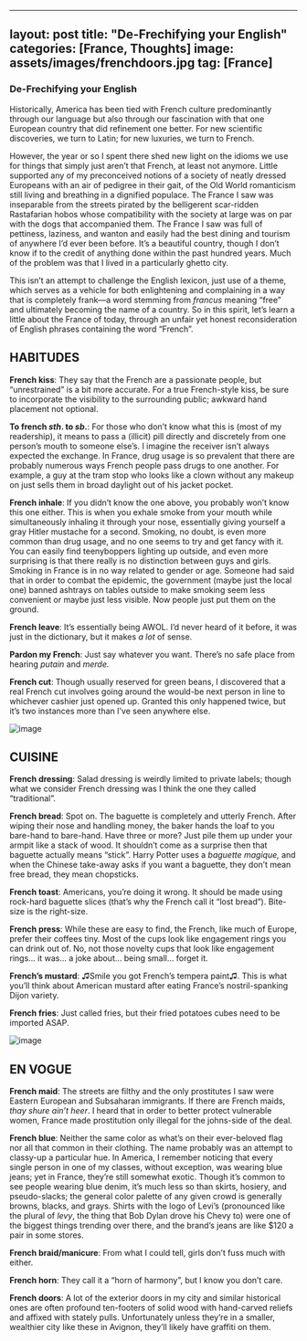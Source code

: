 
---
layout: post
title:  "De-Frechifying your English"
categories: [France, Thoughts]
image: assets/images/frenchdoors.jpg
tag: [France]
---

### De-Frechifying your English

Historically, America has been tied with French culture predominantly through our language but also through our fascination with that one European country that did refinement one better. For new scientific discoveries, we turn to Latin; for new luxuries, we turn to French.  

However, the year or so I spent there shed new light on the idioms we use for things that simply just aren’t that French, at least not anymore. Little supported any of my preconceived notions of a society of neatly dressed Europeans with an air of pedigree in their gait, of the Old World romanticism still living and breathing in a dignified populace. The France I saw was inseparable from the streets pirated by the belligerent scar-ridden Rastafarian hobos whose compatibility with the society at large was on par with the dogs that accompanied them. The France I saw was full of pettiness, laziness, and wanton and easily had the best dining and tourism of anywhere I’d ever been before. It’s a beautiful country, though I don’t know if to the credit of anything done within the past hundred years. Much of the problem was that I lived in a particularly ghetto city.  

This isn’t an attempt to challenge the English lexicon, just use of a theme, which serves as a vehicle for both enlightening and complaining in a way that is completely frank—a word stemming from _francus_ meaning “free” and ultimately becoming the name of a country. So in this spirit, let’s learn a little about the France of today, through an unfair yet honest reconsideration of English phrases containing the word “French”.  

  

## HABITUDES  

**French kiss**: They say that the French are a passionate people, but “unrestrained” is a bit more accurate. For a true French-style kiss, be sure to incorporate the visibility to the surrounding public; awkward hand placement not optional.

**To french _sth_. to _sb_.**: For those who don’t know what this is (most of my readership), it means to pass a (illicit) pill directly and discretely from one person’s mouth to someone else’s. I imagine the receiver isn’t always expected the exchange. In France, drug usage is so prevalent that there are probably numerous ways French people pass drugs to one another. For example, a guy at the tram stop who looks like a clown without any makeup on just sells them in broad daylight out of his jacket pocket.  

**French inhale**:  If you didn’t know the one above, you probably won’t know this one either. This is when you exhale smoke from your mouth while simultaneously inhaling it through your nose, essentially giving yourself a gray Hitler mustache for a second. Smoking, no doubt, is even more common than drug usage, and no one seems to try and get fancy with it. You can easily find teenyboppers lighting up outside, and even more surprising is that there really is no distinction between guys and girls. Smoking in France is in no way related to gender or age. Someone had said that in order to combat the epidemic, the government (maybe just the local one) banned ashtrays on tables outside to make smoking seem less convenient or maybe just less visible. Now people just put them on the ground.

**French leave**: It’s essentially being AWOL. I’d never heard of it before, it was just in the dictionary, but it makes _a lot_ of sense.  

**Pardon my French**: Just say whatever you want. There’s no safe place from hearing _putain_ and _merde._

**French cut**: Though usually reserved for green beans, I discovered that a real French cut involves going around the would-be next person in line to whichever cashier just opened up. Granted this only happened twice, but it’s two instances more than I’ve seen anywhere else.

![image](https://64.media.tumblr.com/85b71bfd6a4ff506665eed219a1b98e6/tumblr_inline_plc05oaCdj1tz5xrk_1280.png)

  

## CUISINE  

**French dressing**: Salad dressing is weirdly limited to private labels; though what we consider French dressing was I think the one they called “traditional”.  

**French bread**: Spot on. The baguette is completely and utterly French. After wiping their nose and handling money, the baker hands the loaf to you bare-hand to bare-hand. Have three or more? Just pile them up under your armpit like a stack of wood. It shouldn’t come as a surprise then that baguette actually means “stick”. Harry Potter uses a _baguette magique,_ and when the Chinese take-away asks if you want a baguette, they don’t mean free bread, they mean chopsticks.  

**French toast**: Americans, you’re doing it wrong. It should be made using rock-hard baguette slices (that’s why the French call it “lost bread”). Bite-size is the right-size.  

**French press**: While these are easy to find, the French, like much of Europe, prefer their coffees tiny. Most of the cups look like engagement rings you can drink out of. No, not those novelty cups that look like engagement rings… it was… a joke about… being small… forget it.  

**French’s mustard**: ♫Smile you got French’s tempera paint♫. This is what you’ll think about American mustard after eating France’s nostril-spanking Dijon variety.

**French fries**: Just called fries, but their fried potatoes cubes need to be imported ASAP.  

![image](https://64.media.tumblr.com/00e9a05090a0ccaf7644bb7b9a2f716a/tumblr_inline_plbwoxBAjd1tz5xrk_1280.png)
  

## EN VOGUE  

**French maid**:  The streets are filthy and the only prostitutes I saw were Eastern European and Subsaharan immigrants. If there are French maids, _thay shure ain’t heer_. I heard that in order to better protect vulnerable women, France made prostitution only illegal for the johns-side of the deal.

**French blue**: Neither the same color as what’s on their ever-beloved flag nor all that common in their clothing. The name probably was an attempt to classy-up a particular hue. In America, I remember noticing that every single person in one of my classes, without exception, was wearing blue jeans; yet in France, they’re still somewhat exotic. Though it’s common to see people wearing blue denim, it’s much less so than skirts, hosiery, and pseudo-slacks; the general color palette of any given crowd is generally browns, blacks, and grays. Shirts with the logo of Levi’s (pronounced like the plural of _levy_, the thing that Bob Dylan drove his Chevy to) were one of the biggest things trending over there, and the brand’s jeans are like $120 a pair in some stores.  

**French braid/manicure**: From what I could tell, girls don’t fuss much with either.

**French horn**: They call it a “horn of harmony”, but I know you don’t care.

**French doors**: A lot of the exterior doors in my city and similar historical ones are often profound ten-footers of solid wood with hand-carved reliefs and affixed with stately pulls. Unfortunately unless they’re in a smaller, wealthier city like these in Avignon, they’ll likely have graffiti on them. 

